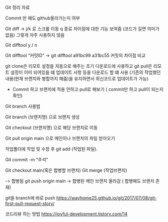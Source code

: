 Git 정리 자료

Commit 만 해도 github올라가는지 여부

Git diff -> j/k 로 스크롤 이동 q 종료
차이점에 대한 기능 보여줌 (코드가 길면 의미가 없음) 그렇게 자주 사용하지 않음

Git difftool
			y / n

Git difftool “커밋ID” -> git difftool a91bc99 a31bc55 커밋의 차이점 비교


git clone은 리모트 설정을 자동으로 해주는 초기 다운로드에 사용하고
git pull은 리모트 설정이 이미 되어있을 떄 업데이트 사항 등을 다운로드 할 떄 사용
 (기존의 작업했던 내용(현재 브랜치와 병합까지 해줌)을 유지하면서 최신코드로 업데이트가 가능)
- Commit 하고 브랜치에 적용 안하고 pull로 해보기 ( commit만 하고 pull이 되는지 확인)

Git branch 사용법

Git branch (브랜치명) 으로 브랜치 생성

Git checkout (브랜치명) 으로 해당 브랜치로 이동

Git pull origin main 으로 메인이나 브랜치의 파일 받아오기

작업폴더에 작업 및 수정 후 git add (작업된 파일).

Git commit -m “주석” 

Git checkout main(혹은 합병할 브랜치)
Git merge (작업브랜치) 

-> 합병됨 git push origin main -> 합병된 메인 브랜치 올라감 ( 합병해도 브랜치 존재)

git을 branch에 바로 push
https://wayhome25.github.io/git/2017/07/08/git-first-pull-request-story/

코드리뷰 하는 방법
https://joyful-development.tistory.com/14